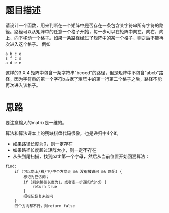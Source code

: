 # 题目描述
  请设计一个函数，用来判断在一个矩阵中是否存在一条包含某字符串所有字符的路径。路径可以从矩阵中的任意一个格子开始，每一步可以在矩阵中向左，向右，向上，向下移动一个格子。如果一条路径经过了矩阵中的某一个格子，则之后不能再次进入这个格子。 例如
   ```
   a b c e 
   s f c s 
   a d e e
   ``` 
   这样的3 X 4 矩阵中包含一条字符串"bcced"的路径，但是矩阵中不包含"abcb"路径，因为字符串的第一个字符b占据了矩阵中的第一行第二个格子之后，路径不能再次进入该格子。
  
# 思路
要注意输入的matrix是一维的。

算法和算法课本上的残缺棋盘代码很像，也是递归中4个if。
- 如果路径长度为0，则一定存在
- 如果路径长度超过矩阵大小，则一定不存在
- 从头到尾扫描，找到path第一个字母，然后从当前位置开始回溯算法：
```
find:
    if (可以向上/右/下/中个方向走 && 没有被访问 && 匹配) {
        标记为已访问；
        if (剩余路径长度为1，或者走一步递归find) {
            return true
        }
        把标记恢复未访问
    }
    四个方向都不行，则return false
```
